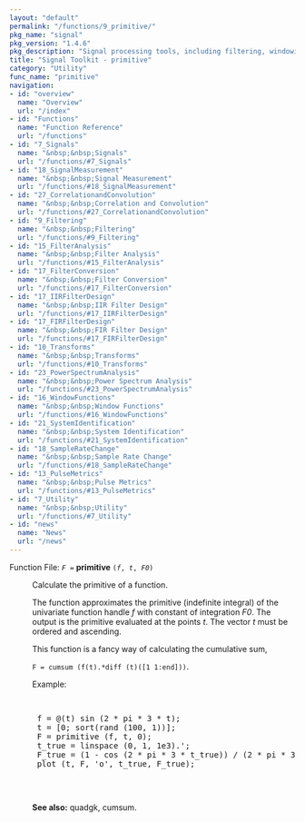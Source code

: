 ```yaml
---
layout: "default"
permalink: "/functions/9_primitive/"
pkg_name: "signal"
pkg_version: "1.4.6"
pkg_description: "Signal processing tools, including filtering, windowing and display functions."
title: "Signal Toolkit - primitive"
category: "Utility"
func_name: "primitive"
navigation:
- id: "overview"
  name: "Overview"
  url: "/index"
- id: "Functions"
  name: "Function Reference"
  url: "/functions"
- id: "7_Signals"
  name: "&nbsp;&nbsp;Signals"
  url: "/functions/#7_Signals"
- id: "18_SignalMeasurement"
  name: "&nbsp;&nbsp;Signal Measurement"
  url: "/functions/#18_SignalMeasurement"
- id: "27_CorrelationandConvolution"
  name: "&nbsp;&nbsp;Correlation and Convolution"
  url: "/functions/#27_CorrelationandConvolution"
- id: "9_Filtering"
  name: "&nbsp;&nbsp;Filtering"
  url: "/functions/#9_Filtering"
- id: "15_FilterAnalysis"
  name: "&nbsp;&nbsp;Filter Analysis"
  url: "/functions/#15_FilterAnalysis"
- id: "17_FilterConversion"
  name: "&nbsp;&nbsp;Filter Conversion"
  url: "/functions/#17_FilterConversion"
- id: "17_IIRFilterDesign"
  name: "&nbsp;&nbsp;IIR Filter Design"
  url: "/functions/#17_IIRFilterDesign"
- id: "17_FIRFilterDesign"
  name: "&nbsp;&nbsp;FIR Filter Design"
  url: "/functions/#17_FIRFilterDesign"
- id: "10_Transforms"
  name: "&nbsp;&nbsp;Transforms"
  url: "/functions/#10_Transforms"
- id: "23_PowerSpectrumAnalysis"
  name: "&nbsp;&nbsp;Power Spectrum Analysis"
  url: "/functions/#23_PowerSpectrumAnalysis"
- id: "16_WindowFunctions"
  name: "&nbsp;&nbsp;Window Functions"
  url: "/functions/#16_WindowFunctions"
- id: "21_SystemIdentification"
  name: "&nbsp;&nbsp;System Identification"
  url: "/functions/#21_SystemIdentification"
- id: "18_SampleRateChange"
  name: "&nbsp;&nbsp;Sample Rate Change"
  url: "/functions/#18_SampleRateChange"
- id: "13_PulseMetrics"
  name: "&nbsp;&nbsp;Pulse Metrics"
  url: "/functions/#13_PulseMetrics"
- id: "7_Utility"
  name: "&nbsp;&nbsp;Utility"
  url: "/functions/#7_Utility"
- id: "news"
  name: "News"
  url: "/news"
---
```

<dl class="first-deftypefn">
<dt class="deftypefn" id="index-primitive"><span class="category-def">Function File: </span><span><code class="def-type"><var class="var">F</var> =</code> <strong class="def-name">primitive</strong> <code class="def-code-arguments">(<var class="var">f</var>, <var class="var">t</var>, <var class="var">F0</var>)</code><a class="copiable-link" href="#index-primitive"></a></span></dt>
<dd><p>Calculate the primitive of a function.
</p>
<p>The function approximates the primitive (indefinite integral) of the
 univariate function handle <var class="var">f</var> with constant of integration <var class="var">F0</var>.
 The output is the primitive evaluated at the points <var class="var">t</var>.  The vector
 <var class="var">t</var> must be ordered and ascending.
</p>
<p>This function is a fancy way of calculating the cumulative sum,
</p>
<p><code class="command">F = cumsum (f(t).*diff (t)([1 1:end]))</code>.
</p>
<p>Example:
 </p><div class="example">
<pre class="example-preformatted"> </pre><div class="group"><pre class="example-preformatted"> f = @(t) sin (2 * pi * 3 * t);
 t = [0; sort(rand (100, 1))];
 F = primitive (f, t, 0);
 t_true = linspace (0, 1, 1e3).';
 F_true = (1 - cos (2 * pi * 3 * t_true)) / (2 * pi * 3);
 plot (t, F, 'o', t_true, F_true);
 </pre></div><pre class="example-preformatted"> </pre></div>


<p><strong class="strong">See also:</strong> quadgk, cumsum.
 </p></dd></dl>